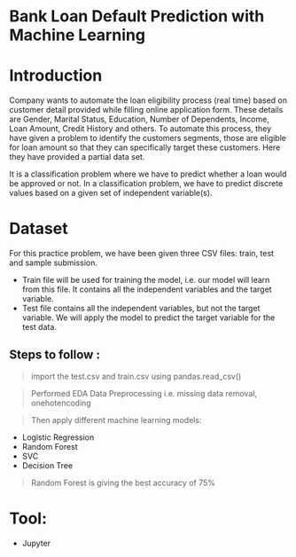 # Bank Loan Default Prediction with Machine Learning

# Introduction
Company wants to automate the loan eligibility process (real time) based on customer detail provided while filling online application form. These details are Gender, Marital Status, Education, Number of Dependents, Income, Loan Amount, Credit History and others. To automate this process, they have given a problem to identify the customers segments, those are eligible for loan amount so that they can specifically target these customers. Here they have provided a partial data set.

It is a classification problem where we have to predict whether a loan would be approved or not. In a classification problem, we have to predict discrete values based on a given set of independent variable(s).

# Dataset
For this practice problem, we have been given three CSV files: train, test and sample submission.

- Train file will be used for training the model, i.e. our model will learn from this file. It contains all the independent variables and the target variable.
- Test file contains all the independent variables, but not the target variable. We will apply the model to predict the target variable for the test data.

## Steps to follow :
>import the test.csv and train.csv using pandas.read_csv()

> Performed EDA 
> Data Preprocessing i.e. missing data removal, onehotencoding

>Then apply different machine learning models:
-   Logistic Regression
-   Random Forest
-   SVC
-   Decision Tree

> Random Forest is giving the best accuracy of 75%

# Tool:

 - Jupyter
